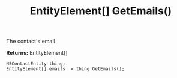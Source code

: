 ﻿---
uid: crmscript_ref_NSContactEntity_GetEmails
title: EntityElement[] GetEmails()
intellisense: NSContactEntity.GetEmails
keywords: NSContactEntity, GetEmails
so.topic: reference
---

The contact's email

**Returns:** EntityElement[]


```crmscript
NSContactEntity thing;
EntityElement[] emails  = thing.GetEmails();
```


